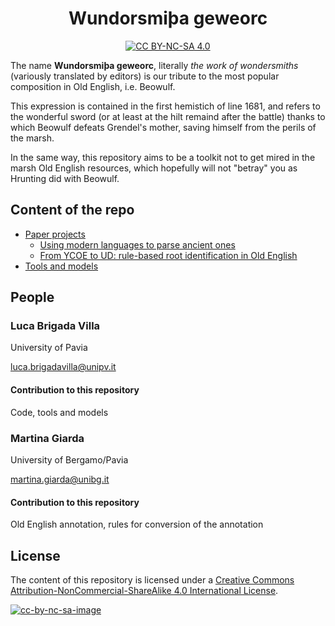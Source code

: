 <div align="center">

# Wundorsmiþa geweorc

[![CC BY-NC-SA 4.0][cc-by-nc-sa-shield]][cc-by-nc-sa]

[cc-by-nc-sa]: http://creativecommons.org/licenses/by-nc-sa/4.0/
[cc-by-nc-sa-shield]: https://img.shields.io/badge/License-CC%20BY--NC--SA%204.0-lightgrey.svg
[cc-by-nc-sa-image]: https://licensebuttons.net/l/by-nc-sa/4.0/88x31.png

</div>

The name **Wundorsmiþa geweorc**, literally *the work of wondersmiths* (variously translated by editors) is our tribute to the most popular composition in Old English, i.e. Beowulf.

This expression is contained in the first hemistich of line 1681, and refers to the wonderful sword (or at least at the hilt remaind after the battle) thanks to which Beowulf defeats Grendel's mother, saving himself from the perils of the marsh.

In the same way, this repository aims to be a toolkit not to get mired in the marsh Old English resources, which hopefully will not "betray" you as Hrunting did with Beowulf.

## Content of the repo

 * [Paper projects](paper_projects)
 	 * [Using modern languages to parse ancient ones](paper_projects/parsing_oe_modern)
   * [From YCOE to UD: rule-based root identification in Old English](paper_projects/root-identification-oe)
 * [Tools and models](tools_and_models)

## People

### Luca Brigada Villa
University of Pavia

[luca.brigadavilla@unipv.it](mailto:luca.brigadavilla@unipv.it)

#### Contribution to this repository
Code, tools and models

### Martina Giarda
University of Bergamo/Pavia

[martina.giarda@unibg.it](mailto:martina.giarda@unibg.it)

#### Contribution to this repository
Old English annotation, rules for conversion of the annotation

## License

The content of this repository is licensed under a [Creative Commons Attribution-NonCommercial-ShareAlike 4.0 International License][cc-by-nc-sa].

[![cc-by-nc-sa-image]][cc-by-nc-sa]

